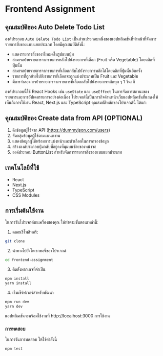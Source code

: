 # Frontend Assignment

## คุณสมบัติของ Auto Delete Todo List

องค์ประกอบ `Auto Delete Todo List` เป็นส่วนประกอบหนึ่งของแอปพลิเคชันที่ทำหน้าที่จัดการรายการสิ่งของแบบแยกประเภท โดยมีคุณสมบัติดังนี้:

- แสดงรายการสิ่งของทั้งหมดในรูปแบบปุ่ม
- สามารถย้ายรายการจากรายการหลักไปยังรายการที่เลือก (Fruit หรือ Vegetable) โดยคลิกที่ปุ่มนั้น
- สามารถย้ายรายการจากรายการที่เลือกกลับไปยังรายการหลักได้โดยคลิกที่ปุ่มนั้นอีกครั้ง
- รายการที่ถูกย้ายไปยังรายการที่เลือกจะถูกแบ่งประเภทเป็น Fruit และ Vegetable
- มีการจำลองการย้ายรายการจากรายการที่เลือกกลับไปยังรายการหลักทุก ๆ 1 วินาที

องค์ประกอบนี้ใช้ React Hooks เช่น `useState` และ `useEffect` ในการจัดการสถานะของรายการและการอัปเดตรายการอย่างต่อเนื่อง
โปรเจกต์นี้เป็นภารกิจด้านหน้าเว็บแอปพลิเคชันที่แสดงให้เห็นถึงการใช้งาน React, Next.js และ TypeScript คุณสมบัติหลักของโปรเจกต์นี้ ได้แก่:

## คุณสมบัติของ  Create data from API (OPTIONAL)

1. ดึงข้อมูลผู้ใช้จาก API (https://dummyjson.com/users)
2. จัดกลุ่มข้อมูลผู้ใช้ตามแผนกงาน
3. แสดงข้อมูลผู้ใช้พร้อมการแบ่งหน้าและตัวเลือกในการกรองข้อมูล
4. สร้างองค์ประกอบปุ่มกลับที่อยู่คงที่มุมบนซ้ายของหน้าจอ
5. องค์ประกอบ ButtonList สำหรับจัดการรายการสิ่งของแบบแยกประเภท

## เทคโนโลยีที่ใช้

- React
- Next.js
- TypeScript
- CSS Modules

## การเริ่มต้นใช้งาน

ในการรันโปรเจกต์บนเครื่องของคุณ ให้ทำตามขั้นตอนเหล่านี้:

1. คลอนรีโพสิทอรี:

```bash
git clone
```

2. นำทางไปยังไดเรกทอรีของโปรเจกต์

```bash
cd frontend-assignment
```

3. ติดตั้งพากเกจที่จำเป็น

```bash
npm install
yarn install
```

4. เริ่มเซิร์ฟเวอร์สำหรับพัฒนา

```bash
npm run dev
yarn dev
```

แอปพลิเคชันจะพร้อมใช้งานที่ http://localhost:3000
การใช้งาน

### การทดสอบ

ในการรันการทดสอบ ให้ใช้คำสั่งนี้

```bash
npm test
```
